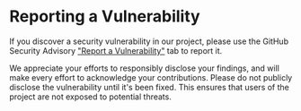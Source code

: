 # Reporting a Vulnerability

If you discover a security vulnerability in our project, please use the GitHub
Security Advisory ["Report a Vulnerability"](https://github.com/dew-serverless/php-ext-lz4/security/advisories/new)
tab to report it.

We appreciate your efforts to responsibly disclose your findings, and will make
every effort to acknowledge your contributions. Please do not publicly disclose
the vulnerability until it's been fixed. This ensures that users of the project
are not exposed to potential threats.
